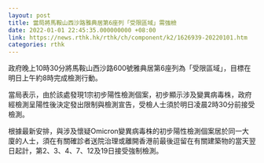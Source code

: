```yaml
---
layout: post
title: 當局將馬鞍山西沙路雅典居第6座列「受限區域」需強檢
date: 2022-01-01 22:45:35.000000000 +08:00
link: https://news.rthk.hk/rthk/ch/component/k2/1626939-20220101.htm
categories: rthk
---
```


政府晚上10時30分將馬鞍山西沙路600號雅典居第6座列為「受限區域」，目標在明日上午約8時完成檢測行動。
 
當局表示，由於該處發現1宗初步陽性檢測個案，初步顯示涉及變異病毒株，政府經檢測呈陽性後決定發出限制與檢測宣告，受檢人士須於明日凌晨2時30分前接受檢測。

根據最新安排，與涉及懷疑Omicron變異病毒株的初步陽性檢測個案居於同一大廈的人士，須在有關確診者送院治理或離開香港前最後逗留在有關建築物的當天翌日起計，第2、3、4、7、12及19日接受強制檢測。
